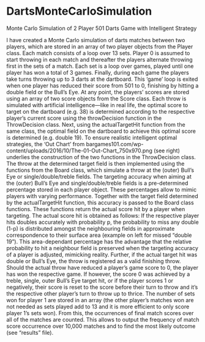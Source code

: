 # DartsMonteCarloSimulation
Monte Carlo Simulation of 2 Player 501 Darts Game with Intelligent Strategy

I have created a Monte Carlo simulation of darts matches between two players, which are stored in an array of two player objects from the Player class. Each match consists of a loop over 13 sets. Player 0 is assumed to start throwing in each match and thereafter the players alternate throwing first in the sets of a match. Each set is a loop over games, played until one player has won a total of 3 games. Finally, during each game
the players take turns throwing up to 3 darts at the dartboard. This ‘game’ loop is exited when one player has reduced their score from 501 to 0, finishing by hitting a double field or the Bull’s Eye. At any point, the players’ scores are stored using an array of two score objects from the Score class.
Each throw is simulated with artificial intelligence—like in real life, the optimal score to target on the dartboard (e.g. 38) is determined according to the respective player’s current score using the throwDecision function in the ThrowDecision class. Next, using the actualTargetHit function from the same class, the optimal field on the dartboard to achieve this optimal score is determined (e.g. double 19). To ensure realistic intelligent optimal strategies, the ‘Out Chart’ from bargames101.com/wp-content/uploads/2016/10/The-01-Out-Chart_750x970.png (see right) underlies the construction of the two functions in the ThrowDecision class.
The throw at the determined target field is then implemented using the functions from the Board class, which simulate a throw at the (outer) Bull’s Eye or single/double/treble fields. The targeting accuracy when aiming at the (outer) Bull’s Eye and single/double/treble fields is a pre-determined percentage stored in each player object. These percentages allow to mimic players with varying performance. Together with the target field determined by the actualTargetHit function, this accuracy is passed to the Board class functions. These functions return the actual score hit by a player when targeting.
The actual score hit is obtained as follows: If the respective player hits doubles accurately with probability p, the probability to miss any double (1-p) is distributed amongst the neighbouring fields in approximate correspondence to their surface area (example on left for missed “double 19”). This area-dependant percentage has the advantage that the relative probability to hit a neighbour field is preserved when the targeting accuracy of a player is adjusted, mimicking reality. Further, if the actual target hit was double or Bull’s Eye, the throw is registered as a valid finishing throw. Should the actual throw have reduced a player’s game score to 0, the player has won the respective game. If however, the score 0 was
achieved by a treble, single, outer Bull’s Eye target hit, or if the player scores 1 or negatively, their score is reset to the score before their turn to throw and it’s the respective other player’s turn to throw up to thrice.
The number of sets won for player 1 are stored in an array (the other player’s matches won are not needed as sets played add to 13 and it is more efficient to only score player 1’s sets won). From this, the occurrences of final match scores over all of the matches are counted. This allows to output the frequency of match score occurrence over 10,000 matches and to find the most likely outcome (see “results” file).
